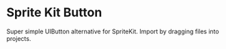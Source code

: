 # Sprite Kit Button

Super simple UIButton alternative for SpriteKit. Import by dragging files into projects.
